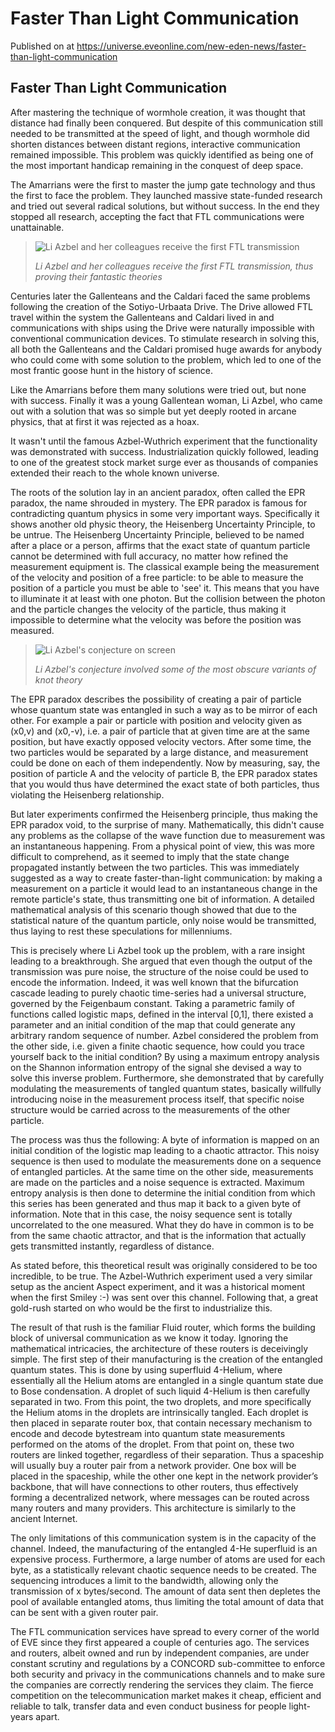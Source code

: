 # Faster Than Light Communication
Published on  at https://universe.eveonline.com/new-eden-news/faster-than-light-communication

## Faster Than Light Communication

After mastering the technique of wormhole creation, it was thought that distance had finally been conquered. But despite of this communication still needed to be transmitted at the speed of light, and though wormhole did shorten distances between distant regions, interactive communication remained impossible. This problem was quickly identified as being one of the most important handicap remaining in the conquest of deep space.

The Amarrians were the first to master the jump gate technology and thus the first to face the problem. They launched massive state-funded research and tried out several radical solutions, but without success. In the end they stopped all research, accepting the fact that FTL communications were unattainable.

>![Li Azbel and her colleagues receive the first FTL transmission](https://web.ccpgamescdn.com/newssystem/media/62942/1/experiment.jpg#left)
> 
> *Li Azbel and her colleagues receive the first FTL transmission, thus proving their fantastic theories*

Centuries later the Gallenteans and the Caldari faced the same problems following the creation of the Sotiyo-Urbaata Drive. The Drive allowed FTL travel within the system the Gallenteans and Caldari lived in and communications with ships using the Drive were naturally impossible with conventional communication devices. To stimulate research in solving this, all both the Gallenteans and the Caldari promised huge awards for anybody who could come with some solution to the problem, which led to one of the most frantic goose hunt in the history of science.

Like the Amarrians before them many solutions were tried out, but none with success. Finally it was a young Gallentean woman, Li Azbel, who came out with a solution that was so simple but yet deeply rooted in arcane physics, that at first it was rejected as a hoax.

It wasn't until the famous Azbel-Wuthrich experiment that the functionality was demonstrated with success. Industrialization quickly followed, leading to one of the greatest stock market surge ever as thousands of companies extended their reach to the whole known universe.

The roots of the solution lay in an ancient paradox, often called the EPR paradox, the name shrouded in mystery. The EPR paradox is famous for contradicting quantum physics in some very important ways. Specifically it shows another old physic theory, the Heisenberg Uncertainty Principle, to be untrue. The Heisenberg Uncertainty Principle, believed to be named after a place or a person, affirms that the exact state of quantum particle cannot be determined with full accuracy, no matter how refined the measurement equipment is. The classical example being the measurement of the velocity and position of a free particle: to be able to measure the position of a particle you must be able to 'see' it. This means that you have to illuminate it at least with one photon. But the collision between the photon and the particle changes the velocity of the particle, thus making it impossible to determine what the velocity was before the position was measured.

>![Li Azbel's conjecture on screen](https://web.ccpgamescdn.com/newssystem/media/62942/1/knottheory.jpg#left)
> 
> *Li Azbel's conjecture involved some of the most obscure variants of knot theory*

The EPR paradox describes the possibility of creating a pair of particle whose quantum state was entangled in such a way as to be mirror of each other. For example a pair or particle with position and velocity given as (x0,v) and (x0,-v), i.e. a pair of particle that at given time are at the same position, but have exactly opposed velocity vectors. After some time, the two particles would be separated by a large distance, and measurement could be done on each of them independently. Now by measuring, say, the position of particle A and the velocity of particle B, the EPR paradox states that you would thus have determined the exact state of both particles, thus violating the Heisenberg relationship.

But later experiments confirmed the Heisenberg principle, thus making the EPR paradox void, to the surprise of many. Mathematically, this didn't cause any problems as the collapse of the wave function due to measurement was an instantaneous happening. From a physical point of view, this was more difficult to comprehend, as it seemed to imply that the state change propagated instantly between the two particles. This was immediately suggested as a way to create faster-than-light communication: by making a measurement on a particle it would lead to an instantaneous change in the remote particle's state, thus transmitting one bit of information. A detailed mathematical analysis of this scenario though showed that due to the statistical nature of the quantum particle, only noise would be transmitted, thus laying to rest these speculations for millenniums.

This is precisely where Li Azbel took up the problem, with a rare insight leading to a breakthrough. She argued that even though the output of the transmission was pure noise, the structure of the noise could be used to encode the information. Indeed, it was well known that the bifurcation cascade leading to purely chaotic time-series had a universal structure, governed by the Feigenbaum constant. Taking a parametric family of functions called logistic maps, defined in the interval [0,1], there existed a parameter and an initial condition of the map that could generate any arbitrary random sequence of number. Azbel considered the problem from the other side, i.e. given a finite chaotic sequence, how could you trace yourself back to the initial condition? By using a maximum entropy analysis on the Shannon information entropy of the signal she devised a way to solve this inverse problem. Furthermore, she demonstrated that by carefully modulating the measurements of tangled quantum states, basically willfully introducing noise in the measurement process itself, that specific noise structure would be carried across to the measurements of the other particle.

The process was thus the following: A byte of information is mapped on an initial condition of the logistic map leading to a chaotic attractor. This noisy sequence is then used to modulate the measurements done on a sequence of entangled particles. At the same time on the other side, measurements are made on the particles and a noise sequence is extracted. Maximum entropy analysis is then done to determine the initial condition from which this series has been generated and thus map it back to a given byte of information. Note that in this case, the noisy sequence sent is totally uncorrelated to the one measured. What they do have in common is to be from the same chaotic attractor, and that is the information that actually gets transmitted instantly, regardless of distance.

As stated before, this theoretical result was originally considered to be too incredible, to be true. The Azbel-Wuthrich experiment used a very similar setup as the ancient Aspect experiment, and it was a historical moment when the first Smiley :-) was sent over this channel. Following that, a great gold-rush started on who would be the first to industrialize this.

The result of that rush is the familiar Fluid router, which forms the building block of universal communication as we know it today. Ignoring the mathematical intricacies, the architecture of these routers is deceivingly simple. The first step of their manufacturing is the creation of the entangled quantum states. This is done by using superfluid 4-Helium, where essentially all the Helium atoms are entangled in a single quantum state due to Bose condensation. A droplet of such liquid 4-Helium is then carefully separated in two. From this point, the two droplets, and more specifically the Helium atoms in the droplets are intrinsically tangled. Each droplet is then placed in separate router box, that contain necessary mechanism to encode and decode bytestream into quantum state measurements performed on the atoms of the droplet. From that point on, these two routers are linked together, regardless of their separation. Thus a spaceship will usually buy a router pair from a network provider. One box will be placed in the spaceship, while the other one kept in the network provider’s backbone, that will have connections to other routers, thus effectively forming a decentralized network, where messages can be routed across many routers and many providers. This architecture is similarly to the ancient Internet.

The only limitations of this communication system is in the capacity of the channel. Indeed, the manufacturing of the entangled 4-He superfluid is an expensive process. Furthermore, a large number of atoms are used for each byte, as a statistically relevant chaotic sequence needs to be created. The sequencing introduces a limit to the bandwidth, allowing only the transmission of x bytes/second. The amount of data sent then depletes the pool of available entangled atoms, thus limiting the total amount of data that can be sent with a given router pair.

The FTL communication services have spread to every corner of the world of EVE since they first appeared a couple of centuries ago. The services and routers, albeit owned and run by independent companies, are under constant scrutiny and regulations by a CONCORD sub-committee to enforce both security and privacy in the communications channels and to make sure the companies are correctly rendering the services they claim. The fierce competition on the telecommunication market makes it cheap, efficient and reliable to talk, transfer data and even conduct business for people light-years apart.
